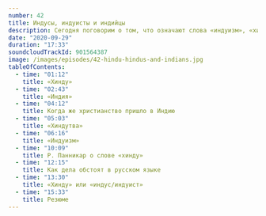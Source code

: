 ```yaml
---
number: 42
title: Индусы, индуисты и индийцы
description: Сегодня поговорим о том, что означают слова «индуизм», «хинду», «индус», «индуист» и некоторые другие. Как и когда их нужно правильно употреблять.
date: "2020-09-29"
duration: "17:33"
soundcloudTrackId: 901564387
image: /images/episodes/42-hindu-hindus-and-indians.jpg
tableOfContents:
  - time: "01:12"
    title: «Хинду»
  - time: "02:43"
    title: «Индия»
  - time: "04:12"
    title: Когда же христианство пришло в Индию
  - time: "05:03"
    title: «Хиндутва»
  - time: "06:16"
    title: «Индуизм»
  - time: "10:09"
    title: Р. Панникар о слове «хинду»
  - time: "12:15"
    title: Как дела обстоят в русском языке
  - time: "13:30"
    title: «Хинду» или «индус/индуист»
  - time: "15:33"
    title: Резюме
---
```

